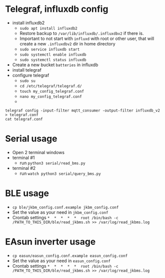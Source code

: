 # Telegraf, influxdb config

* install influxdb2
  * `sudo apt install influxdb2`
  * Restore backup to `/var/lib/influxdb/.influxdbv2` if there is.
  * Important to not start with `influxd` with root or other user, that will create a new `.influxdbv2` dir in home directory
  * `sudo service influxdb start`
  * `sudo systemctl enable influxdb`
  * `sudo systemctl status influxdb`
* Create a new bucket `batteries` in influxdb
* install telegraf
* configure telegraf
  * `sudo su`
  * `cd /etc/telegraf/telegraf.d/`
  * `touch my_config_telegraf.conf`
  * `nano my_config_telegraf.conf`
  * 
```
telegraf config -input-filter mqtt_consumer -output-filter influxdb_v2 > telegraf.conf
cat telegraf.conf
```

# Serial usage

* Open 2 terminal windows
* terminal #1
  * run `python3 serial/read_bms.py`
* terminal #2
  * run `watch python3 serial/query_bms.py`

# BLE usage

* `cp ble/jkbm_config.conf.example jkbm_config.conf`
* Set the value as your need in `jkbm_config.conf`
* Crontab settings
`*  *  *  *  *  root /bin/bash -c /PATH_TO_THIS_DIR/ble/read_jkbms.sh >> /var/log/read_jkbms.log`

# EAsun inverter usage

* `cp easun/easun_config.conf.example easun_config.conf`
* Set the value as your need in `easun_config.conf`
* Crontab settings
  `*  *  *  *  *  root /bin/bash -c /PATH_TO_THIS_DIR/ble/read_jkbms.sh >> /var/log/read_jkbms.log`
